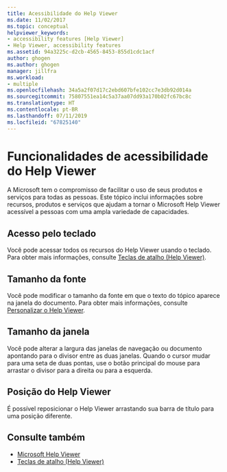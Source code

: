 ```yaml
---
title: Acessibilidade do Help Viewer
ms.date: 11/02/2017
ms.topic: conceptual
helpviewer_keywords:
- accessibility features [Help Viewer]
- Help Viewer, accessibility features
ms.assetid: 94a3225c-d2cb-4565-8453-855d1cdc1acf
author: ghogen
ms.author: ghogen
manager: jillfra
ms.workload:
- multiple
ms.openlocfilehash: 34a5a2f07d17c2ebd607bfe102cc7e3db92d014a
ms.sourcegitcommit: 75807551ea14c5a37aa07dd93a170b02fc67bc8c
ms.translationtype: HT
ms.contentlocale: pt-BR
ms.lasthandoff: 07/11/2019
ms.locfileid: "67825140"
---
```

# <a name="accessibility-features-of-the-help-viewer"></a>Funcionalidades de acessibilidade do Help Viewer
A Microsoft tem o compromisso de facilitar o uso de seus produtos e serviços para todas as pessoas. Este tópico inclui informações sobre recursos, produtos e serviços que ajudam a tornar o Microsoft Help Viewer acessível a pessoas com uma ampla variedade de capacidades.

## <a name="keyboard-access"></a>Acesso pelo teclado
Você pode acessar todos os recursos do Help Viewer usando o teclado. Para obter mais informações, consulte [Teclas de atalho (Help Viewer)](../help-viewer/shortcut-keys.md).

## <a name="font-size"></a>Tamanho da fonte
Você pode modificar o tamanho da fonte em que o texto do tópico aparece na janela do documento. Para obter mais informações, consulte [Personalizar o Help Viewer](../help-viewer/customize.md).

## <a name="window-size"></a>Tamanho da janela
Você pode alterar a largura das janelas de navegação ou documento apontando para o divisor entre as duas janelas. Quando o cursor mudar para uma seta de duas pontas, use o botão principal do mouse para arrastar o divisor para a direita ou para a esquerda.

## <a name="help-viewer-position"></a>Posição do Help Viewer
É possível reposicionar o Help Viewer arrastando sua barra de título para uma posição diferente.

## <a name="see-also"></a>Consulte também

- [Microsoft Help Viewer](../help-viewer/overview.md)
- [Teclas de atalho (Help Viewer)](../help-viewer/shortcut-keys.md)